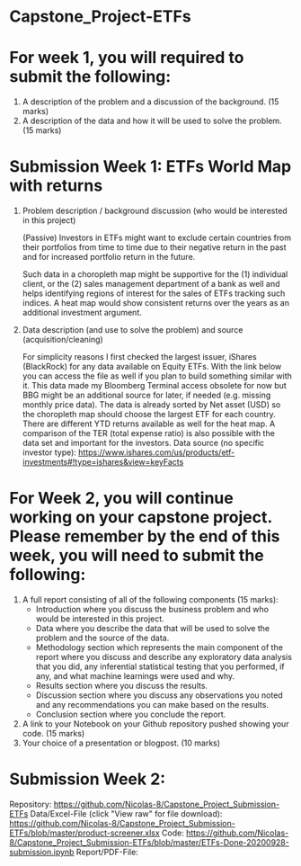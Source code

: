 # Capstone_Project-ETFs
# For week 1, you will required to submit the following:

1. A description of the problem and a discussion of the background. (15 marks)
2. A description of the data and how it will be used to solve the problem. (15 marks)

# Submission Week 1: ETFs World Map with returns

1. Problem description / background discussion (who would be interested in this project)

   (Passive) Investors in ETFs might want to exclude certain countries from their portfolios from time to time due to their negative return in the past and for increased portfolio return in the future.

    Such data in a choropleth map might be supportive for the (1) individual client, or the (2) sales management department of a bank as well and helps identifying regions of interest for the sales of ETFs tracking such indices.  A heat map would show consistent returns over the years as an additional investment argument.

2.	Data description (and use to solve the problem) and source (acquisition/cleaning)

    For simplicity reasons I first checked the largest issuer, iShares (BlackRock) for any data available on Equity ETFs.
With the link below you can access the file as well if you plan to build something similar with it. This data made my Bloomberg Terminal access obsolete for now but BBG might be an additional source for later, if needed (e.g. missing monthly price data).
The data is already sorted by Net asset (USD) so the choropleth map should choose the largest ETF for each country. There are different YTD returns available as well for the heat map. A comparison of the TER (total expense ratio) is also possible with the data set and important for the investors. Data source (no specific investor type): https://www.ishares.com/us/products/etf-investments#!type=ishares&view=keyFacts



# For Week 2, you will continue working on your capstone project. Please remember by the end of this week, you will need to submit the following:

1.  A full report consisting of all of the following components (15 marks):
    - Introduction where you discuss the business problem and who would be interested in this project.
    - Data where you describe the data that will be used to solve the problem and the source of the data.
    - Methodology section which represents the main component of the report where you discuss and describe any exploratory data analysis that you did, any inferential statistical testing that you performed, if any, and what machine learnings were used and why.
    - Results section where you discuss the results.
    - Discussion section where you discuss any observations you noted and any recommendations you can make based on the results.
    - Conclusion section where you conclude the report.
2. A link to your Notebook on your Github repository pushed showing your code. (15 marks)
3. Your choice of a presentation or blogpost. (10 marks)

# Submission Week 2:

Repository: https://github.com/Nicolas-8/Capstone_Project_Submission-ETFs
Data/Excel-File (click "View raw" for file download): https://github.com/Nicolas-8/Capstone_Project_Submission-ETFs/blob/master/product-screener.xlsx
Code: https://github.com/Nicolas-8/Capstone_Project_Submission-ETFs/blob/master/ETFs-Done-20200928-submission.ipynb
Report/PDF-File:
